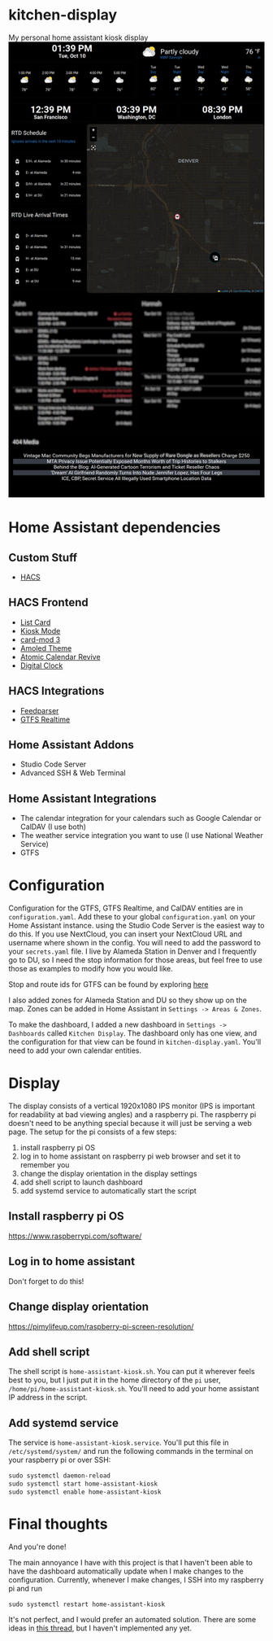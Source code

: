 # kitchen-display
My personal home assistant kiosk display
![dashboard](./dashboard.png)
# Home Assistant dependencies
## Custom Stuff
- [HACS](https://hacs.xyz/)
## HACS Frontend
- [List Card](https://github.com/iantrich/list-card)
- [Kiosk Mode](https://github.com/NemesisRE/kiosk-mode)
- [card-mod 3](https://github.com/thomasloven/lovelace-card-mod)
- [Amoled Theme](https://github.com/home-assistant-community-themes/amoled)
- [Atomic Calendar Revive](https://github.com/totaldebug/atomic-calendar-revive)
- [Digital Clock](https://github.com/wassy92x/lovelace-digital-clock)
## HACS Integrations
- [Feedparser](https://github.com/custom-components/feedparser)
- [GTFS Realtime](https://github.com/mark1foley/ha-gtfs-rt-v2)
## Home Assistant Addons
- Studio Code Server
- Advanced SSH & Web Terminal
## Home Assistant Integrations
- The calendar integration for your calendars such as Google Calendar or CalDAV (I use both)
- The weather service integration you want to use (I use National Weather Service)
- GTFS
# Configuration
Configuration for the GTFS, GTFS Realtime, and CalDAV entities are in `configuration.yaml`. Add these to your global `configuration.yaml` on your Home Assistant instance. using the Studio Code Server is the easiest way to do this. If you use NextCloud, you can insert your NextCloud URL and username where shown in the config. You will need to  add the password to your `secrets.yaml` file. I live by Alameda Station in Denver and I frequently go to DU, so I need the stop information for those areas, but feel free to use those as examples to modify how you would like.

Stop and route ids for GTFS can be found by exploring [here](https://transitfeeds.com/p/rtd-denver/188)

I also added zones for Alameda Station and DU so they show up on the map. Zones can be added in Home Assistant in `Settings -> Areas & Zones`.

To make the dashboard, I added a new dashboard in `Settings -> Dashboards` called `Kitchen Display`.  The dashboard only has one view, and the configuration for that view can be found in `kitchen-display.yaml`. You'll need to add your own calendar entities.

# Display
The display consists of a vertical 1920x1080 IPS monitor (IPS is important for readability at bad viewing angles) and a raspberry pi. The raspberry pi doesn't need to be anything special because it will just be serving a web page. The setup for the pi consists of a few steps:
1. install raspberry pi OS
2. log in to home assistant on raspberry pi web browser and set it to remember you
3. change the display orientation in the display settings
4. add shell script to launch dashboard
5. add systemd service to automatically start the script
## Install raspberry pi OS
https://www.raspberrypi.com/software/
## Log in to home assistant
Don't forget to do this!
## Change display orientation
https://pimylifeup.com/raspberry-pi-screen-resolution/
## Add shell script
The shell script is `home-assistant-kiosk.sh`. You can put it wherever feels best to you, but I just put it in the home directory of the `pi` user, `/home/pi/home-assistant-kiosk.sh`. You'll need to add your home assistant IP address in the script.
## Add systemd service
The service is `home-assistant-kiosk.service`. You'll put this file in `/etc/systemd/system/` and run the following commands in the terminal on your raspberry pi or over SSH:
```
sudo systemctl daemon-reload
sudo systemctl start home-assistant-kiosk
sudo systemctl enable home-assistant-kiosk
```
# Final thoughts
And you're done!

The main annoyance I have with this project is that I haven't been able to have the dashboard automatically update when I make changes to the configuration. Currently, whenever I make changes, I SSH into my raspberry pi and run
```
sudo systemctl restart home-assistant-kiosk
```
It's not perfect, and I would prefer an automated solution. There are some ideas in [this thread](https://community.home-assistant.io/t/solved-how-can-i-get-my-dashboard-to-refresh-automatically-instead-of-showing-the-refresh-prompt/357842/22), but I haven't implemented any yet.
